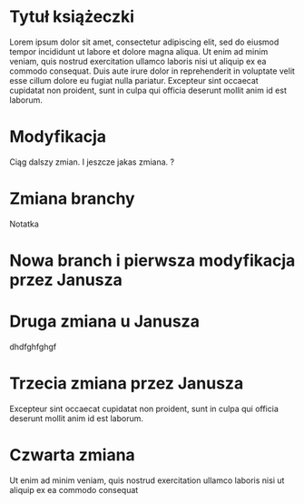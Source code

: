 # Tytuł książeczki
Lorem ipsum dolor sit amet, consectetur adipiscing elit, sed do eiusmod tempor incididunt ut labore et dolore magna aliqua. Ut enim ad minim veniam, quis nostrud exercitation ullamco laboris nisi ut aliquip ex ea commodo consequat. Duis aute irure dolor in reprehenderit in voluptate velit esse cillum dolore eu fugiat nulla pariatur. Excepteur sint occaecat cupidatat non proident, sunt in culpa qui officia deserunt mollit anim id est laborum.

# Modyfikacja
Ciąg dalszy zmian.
I jeszcze jakas zmiana.
?

# Zmiana branchy
Notatka

# Nowa branch i pierwsza modyfikacja przez Janusza

# Druga zmiana u Janusza
dhdfghfghgf

# Trzecia zmiana przez Janusza
Excepteur sint occaecat cupidatat non proident, sunt in culpa qui officia deserunt mollit anim id est laborum.

# Czwarta zmiana
Ut enim ad minim veniam, quis nostrud exercitation ullamco laboris nisi ut aliquip ex ea commodo consequat